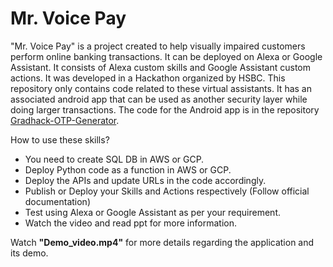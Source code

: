# Mr. Voice Pay

"Mr. Voice Pay" is a project created to help visually impaired customers perform online banking transactions. It can be deployed on Alexa or Google Assistant. It consists of Alexa custom skills and Google Assistant custom actions. 
It was developed in a Hackathon organized by HSBC.
This repository only contains code related to these virtual assistants. It has an associated android app that can be used as another security layer while doing larger transactions.
The code for the Android app is in the repository [Gradhack-OTP-Generator](https://github.com/sourabhk25/Gradhack-OTP-Generator).

How to use these skills?

- You need to create SQL DB in AWS or GCP.
- Deploy Python code as a function in AWS or GCP.
- Deploy the APIs and update URLs in the code accordingly.
- Publish or Deploy your Skills and Actions respectively (Follow official documentation)
- Test using Alexa or Google Assistant as per your requirement.
- Watch the video and read ppt for more information.

Watch **"Demo_video.mp4"** for more details regarding the application and its demo.


